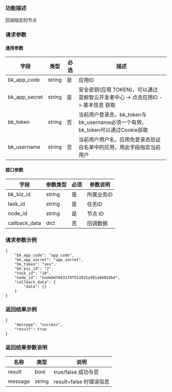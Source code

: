 ### 功能描述

回调指定的节点

### 请求参数

#### 通用参数
|   字段           |  类型       | 必选     |  描述             |
|-----------------|-------------|---------|------------------|
|   bk_app_code   |   string    |   是    |  应用ID |
|   bk_app_secret |   string    |   是    |  安全密钥(应用 TOKEN)，可以通过 蓝鲸智云开发者中心 -> 点击应用ID -> 基本信息 获取 |
|   bk_token      |   string    |   否    |  当前用户登录态，bk_token与bk_username必须一个有效，bk_token可以通过Cookie获取  |
|   bk_username   |   string    |   否    |  当前用户用户名，应用免登录态验证白名单中的应用，用此字段指定当前用户              |

#### 接口参数

|   字段   |    参数类型  |  必须  |     参数说明     |
| ------------ | ------------ | ------ | ---------------- |
|   bk_biz_id    |   string     |   是   |  所属业务ID |
|   task_id     |   string   |   是   |  任务ID     |
|   node_id        | string     | 是         | 节点 ID                        |
|   callback_data        | dict     | 否         | 回调数据           |           |

### 请求参数示例

```
{
    "bk_app_code": "app_code",
    "bk_app_secret": "app_secret",
    "bk_token": "xxx",
    "bk_biz_id": "2",
    "task_id": "10",
    "node_id": "node0df0431f8f553925af01a94854bd",
    "callback_data": {
        "data": {}
    }
}
```

### 返回结果示例

```
{
    "message": "success",
    "result": true
}
```

### 返回结果参数说明

|      名称     |     类型   |               说明             |
| ------------  | ---------- | ------------------------------ |
|  result       | bool       | true/false 成功与否            |
|  message      | string     | result=false 时错误信息        |
